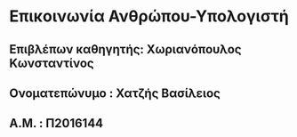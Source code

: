 # **Επικοινωνία Ανθρώπου-Υπολογιστή**

## **Επιβλέπων καθηγητής: Χωριανόπουλος Κωνσταντίνος**

## **Ονοματεπώνυμο : Χατζής Βασίλειος**

## **Α.Μ. : Π2016144**
